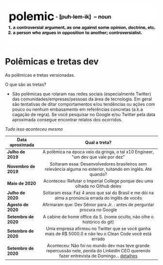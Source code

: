 ![](https://raw.githubusercontent.com/ezefranca/polemicas-e-tretas-dev/master/figure.jpeg)

# Polêmicas e tretas dev
As polêmicas e tretas versionadas. 

O que são as tretas? 

- São polêmicas que rolaram nas redes sociais (especialmente Twitter) das comunidades/empresas/pessoas da área de tecnologia. Em geral são tentativas de ditar comportamentos e/ou tendências ou ações com pouco ou nenhum embasamento em referências concretas (a.k.a cagação de regra). Se você pesquisar no Google e/ou Twitter pela data aproximada consegue encontrar relatos dos ocorridos.


*Tudo isso aconteceu mesmo*


| Data aproximada   |      Qual a treta?   |
|----------|:-------------:|
| **Julho de 2019** |  A polêmica na época veio da gringa, o tal x10 Engineer, "um dev que vale por dez"| 
| **Novembro de 2019** |  Soltaram essa: Desenvolvedores brasileiros sem relevância alguma no exterior, tuitando em inglês. Até quando? | 
| **Maio de 2020** |    Aconteceu: Refutar o Imperial College porque deu uma olhada no Github deles   | 
| **Julho de 2020** | Soltaram essa: Faz 4 anos que saí do Brasil e me dói na alma a pronúncia errada do inglês de vocês | 
| **Agosto de 2020** | Afirmaram que: Dev Sênior para Jr. : antes de perguntar procura no Google | 
| **Setembro de 2020** | A cabine de home office da S. (nome oculto, não olhe o histórico do git) | 
| **Setembro de 2020** | Uma empresa afirmou no Twitter que se você ganha mais de R$ 5000.0 e não leu o Clean Code você está errado| 
| **Setembro de 2020** | Aconteceu: Não foi no mundo dev mas teve grande repercussão nele, perola do LinkedIn CEO querendo fazer entrevista de Domingo... [detalhes](https://twitter.com/o_gabsferreira/status/1310604626761318401)| 

